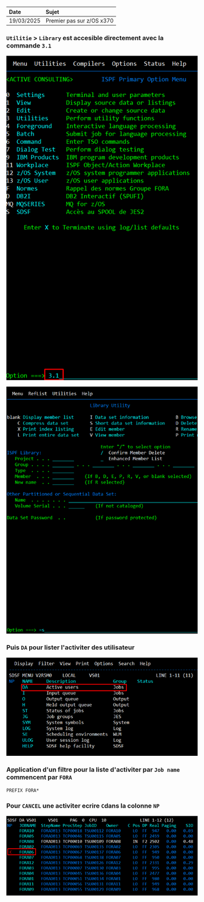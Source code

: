  Date | Sujet
:---|:---
 19/03/2025 | Premier pas sur z/OS x370

### ``Utilitie`` > ``Library`` est accesible directement avec la commande `3.1`
![alt text](images/image-1.png)

![alt text](images/image-2.png)

### Puis `DA` pour lister l'activiter des utilisateur

![alt text](images/image-3.png)

### Application d'un filtre pour la liste d'activiter par ``Job name`` commencent par ``FORA`` 
```
PREFIX FORA*
```

### Pour ``CANCEL`` une activiter ecrire ``C``dans la colonne ``NP``

![alt text](images/image-4.png)
